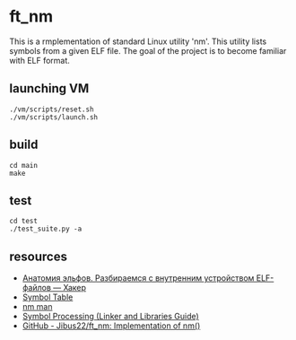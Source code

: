 # ft_nm
This is a rmplementation of standard Linux utility 'nm'. This utility lists symbols from a given ELF file.
The goal of the project is to become familiar with ELF format.

## launching VM
```
./vm/scripts/reset.sh
./vm/scripts/launch.sh
```

## build
```
cd main
make
```

## test
```
cd test
./test_suite.py -a
```

## resources
* [Анатомия эльфов. Разбираемся с внутренним устройством ELF-файлов — Хакер](https://xakep.ru/2022/05/11/elf-anatomy/)
* [Symbol Table](https://refspecs.linuxbase.org/elf/gabi4+/ch4.symtab.html)
* [nm man](https://linux.die.net/man/1/nm)
* [Symbol Processing (Linker and Libraries Guide)](https://docs.oracle.com/cd/E19683-01/817-3677/6mj8mbtb8/index.html)
* [GitHub - Jibus22/ft_nm: Implementation of nm()](https://github.com/Jibus22/ft_nm)
